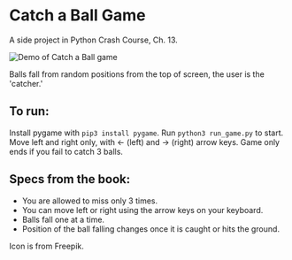 # Catch a Ball Game

A side project in Python Crash Course, Ch. 13. 

![Demo of Catch a Ball game](https://github.com/aklap/python-crash-course/blob/master/ch-13/ball/demo.gif)

Balls fall from random positions from the top of screen, the user is the 'catcher.' 

## To run:

Install pygame with `pip3 install pygame`.
Run `python3 run_game.py` to start.
Move left and right only, with ← (left) and → (right) arrow keys.
Game only ends if you fail to catch 3 balls.

## Specs from the book:

* You are allowed to miss only 3 times.
* You can move left or right using the arrow keys on your keyboard.
* Balls fall one at a time.
* Position of the ball falling changes once it is caught or hits the ground.

Icon is from Freepik.
